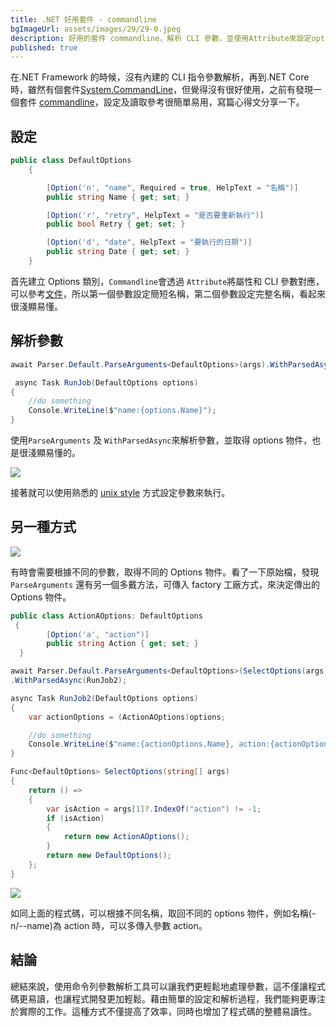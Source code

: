 ```yaml
---
title: .NET 好用套件 - commandline
bgImageUrl: assets/images/29/29-0.jpeg
description: 好用的套件 commandline，解析 CLI 參數，並使用Attribute來設定options
published: true
---
```


在.NET Framework 的時候，沒有內建的 CLI 指令參數解析，再到.NET Core 時，雖然有個套件[System.CommandLine](https://www.nuget.org/packages/System.CommandLine)，但覺得沒有很好使用，之前有發現一個套件 [commandline](https://github.com/commandlineparser/commandline)，設定及讀取參考很簡單易用，寫篇心得文分享一下。

## 設定

```csharp
public class DefaultOptions
    {

        [Option('n', "name", Required = true, HelpText = "名稱")]
        public string Name { get; set; }

        [Option('r', "retry", HelpText = "是否要重新執行")]
        public bool Retry { get; set; }

        [Option('d', "date", HelpText = "要執行的日期")]
        public string Date { get; set; }
    }

```

首先建立 Options 類別，`Commandline`會透過 `Attribute`將屬性和 CLI 參數對應，可以參考[文件](https://github.com/commandlineparser/commandline/wiki/Option-Attribute)，所以第一個參數設定簡短名稱，第二個參數設定完整名稱，看起來很淺顯易懂。

## 解析參數

```csharp
await Parser.Default.ParseArguments<DefaultOptions>(args).WithParsedAsync(RunJob);

 async Task RunJob(DefaultOptions options)
{
    //do something
    Console.WriteLine($"name:{options.Name}");
}
```

使用`ParseArguments` 及 `WithParsedAsync`來解析參數，並取得 options 物件，也是很淺顯易懂的。

<img class="img-responsive" loading="lazy" src="assets/images/29/29-1.png">

接著就可以使用熟悉的 [unix style](https://github.com/commandlineparser/commandline/wiki/CommandLine-Grammar) 方式設定參數來執行。

## 另一種方式

<img class="img-responsive" loading="lazy" src="assets/images/29/29-2.png">

有時會需要根據不同的參數，取得不同的 Options 物件。看了一下原始檔，發現 `ParseArguments` 還有另一個多戴方法，可傳入 factory 工廠方式，來決定傳出的 Options 物件。

```csharp
public class ActionAOptions: DefaultOptions
 {
        [Option('a', "action")]
        public string Action { get; set; }
  }

await Parser.Default.ParseArguments<DefaultOptions>(SelectOptions(args), args)
.WithParsedAsync(RunJob2);

async Task RunJob2(DefaultOptions options)
{
    var actionOptions = (ActionAOptions)options;

    //do something
    Console.WriteLine($"name:{actionOptions.Name}, action:{actionOptions.Action}");
}

Func<DefaultOptions> SelectOptions(string[] args)
{
    return () =>
    {
        var isAction = args[1]?.IndexOf("action") != -1;
        if (isAction)
        {
            return new ActionAOptions();
        }
        return new DefaultOptions();
    };
}
```

<img class="img-responsive" loading="lazy" src="assets/images/29/29-3.png">

如同上面的程式碼，可以根據不同名稱，取回不同的 options 物件，例如名稱(-n/--name)為 action 時，可以多傳入參數 action。

## 結論

總結來說，使用命令列參數解析工具可以讓我們更輕鬆地處理參數，這不僅讓程式碼更易讀，也讓程式開發更加輕鬆。藉由簡單的設定和解析過程，我們能夠更專注於實際的工作。這種方式不僅提高了效率，同時也增加了程式碼的整體易讀性。
